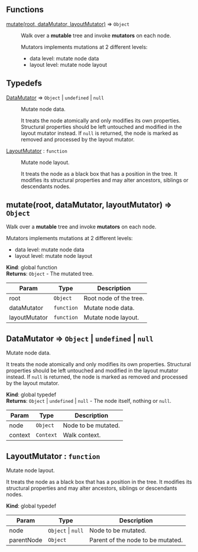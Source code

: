 ## Functions

<dl>
<dt><a href="#mutate">mutate(root, dataMutator, layoutMutator)</a> ⇒ <code>Object</code></dt>
<dd><p>Walk over a <strong>mutable</strong> tree and invoke <strong>mutators</strong> on each node.</p>
<p>Mutators implements mutations at 2 different levels:</p>
<ul>
<li>data level: mutate node data</li>
<li>layout level: mutate node layout</li>
</ul>
</dd>
</dl>

## Typedefs

<dl>
<dt><a href="#DataMutator">DataMutator</a> ⇒ <code>Object</code> | <code>undefined</code> | <code>null</code></dt>
<dd><p>Mutate node data.</p>
<p>It treats the node atomically and only modifies its own properties.
Structural properties should be left untouched and modified in the layout
mutator instead.
If <code>null</code> is returned, the node is marked as removed and processed by the
layout mutator.</p>
</dd>
<dt><a href="#LayoutMutator">LayoutMutator</a> : <code>function</code></dt>
<dd><p>Mutate node layout.</p>
<p>It treats the node as a black box that has a position in the tree. It
modifies its structural properties and may alter ancestors, siblings or
descendants nodes.</p>
</dd>
</dl>

<a name="mutate"></a>

## mutate(root, dataMutator, layoutMutator) ⇒ <code>Object</code>
Walk over a **mutable** tree and invoke **mutators** on each node.

Mutators implements mutations at 2 different levels:
- data level: mutate node data
- layout level: mutate node layout

**Kind**: global function  
**Returns**: <code>Object</code> - The mutated tree.  

| Param | Type | Description |
| --- | --- | --- |
| root | <code>Object</code> | Root node of the tree. |
| dataMutator | <code>function</code> | Mutate node data. |
| layoutMutator | <code>function</code> | Mutate node layout. |

<a name="DataMutator"></a>

## DataMutator ⇒ <code>Object</code> &#124; <code>undefined</code> &#124; <code>null</code>
Mutate node data.

It treats the node atomically and only modifies its own properties.
Structural properties should be left untouched and modified in the layout
mutator instead.
If `null` is returned, the node is marked as removed and processed by the
layout mutator.

**Kind**: global typedef  
**Returns**: <code>Object</code> &#124; <code>undefined</code> &#124; <code>null</code> - The node itself, nothing or `null`.  

| Param | Type | Description |
| --- | --- | --- |
| node | <code>Object</code> | Node to be mutated. |
| context | <code>Context</code> | Walk context. |

<a name="LayoutMutator"></a>

## LayoutMutator : <code>function</code>
Mutate node layout.

It treats the node as a black box that has a position in the tree. It
modifies its structural properties and may alter ancestors, siblings or
descendants nodes.

**Kind**: global typedef  

| Param | Type | Description |
| --- | --- | --- |
| node | <code>Object</code> &#124; <code>null</code> | Node to be mutated. |
| parentNode | <code>Object</code> | Parent of the node to be mutated. |


